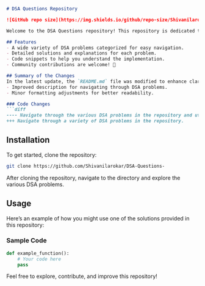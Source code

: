 ```markdown
# DSA Questions Repository

![GitHub repo size](https://img.shields.io/github/repo-size/Shivanilarokar/DSA-Questions-?style=flat-square) ![GitHub language count](https://img.shields.io/github/languages/count/Shivanilarokar/DSA-Questions-?style=flat-square) ![GitHub last commit](https://img.shields.io/github/last-commit/Shivanilarokar/DSA-Questions-?style=flat-square)

Welcome to the DSA Questions repository! This repository is dedicated to providing a comprehensive collection of Data Structures and Algorithms (DSA) problems for practice and learning.

## Features
- A wide variety of DSA problems categorized for easy navigation.
- Detailed solutions and explanations for each problem.
- Code snippets to help you understand the implementation.
- Community contributions are welcome! 🎉

## Summary of the Changes
In the latest update, the `README.md` file was modified to enhance clarity and structure. Notable changes include:
- Improved description for navigating through DSA problems.
- Minor formatting adjustments for better readability.

### Code Changes
```diff
---- Navigate through the various DSA problems in the repository and utilize the code snippets provided.
+++ Navigate through a variety of DSA problems in the repository.
```

## Installation
To get started, clone the repository:
```bash
git clone https://github.com/Shivanilarokar/DSA-Questions-
```
After cloning the repository, navigate to the directory and explore the various DSA problems.

## Usage
Here’s an example of how you might use one of the solutions provided in this repository:

### Sample Code
```python
def example_function():
    # Your code here
    pass
```

Feel free to explore, contribute, and improve this repository!
```